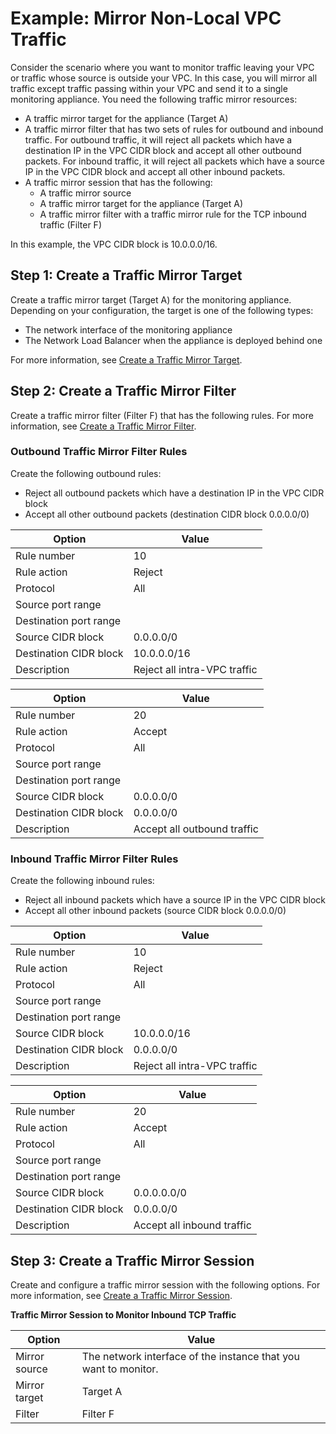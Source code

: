 # Example: Mirror Non\-Local VPC Traffic<a name="tm-example-non-vpc"></a>

Consider the scenario where you want to monitor traffic leaving your VPC or traffic whose source is outside your VPC\. In this case, you will mirror all traffic except traffic passing within your VPC and send it to a single monitoring appliance\. You need the following traffic mirror resources: 
+ A traffic mirror target for the appliance \(Target A\)
+ A traffic mirror filter that has two sets of rules for outbound and inbound traffic\. For outbound traffic, it will reject all packets which have a destination IP in the VPC CIDR block and accept all other outbound packets\. For inbound traffic, it will reject all packets which have a source IP in the VPC CIDR block and accept all other inbound packets\.
+ A traffic mirror session that has the following:
  + A traffic mirror source
  + A traffic mirror target for the appliance \(Target A\)
  + A traffic mirror filter with a traffic mirror rule for the TCP inbound traffic \(Filter F\)

In this example, the VPC CIDR block is 10\.0\.0\.0/16\.

## Step 1: Create a Traffic Mirror Target<a name="step-create-target-non-vpc"></a>

Create a traffic mirror target \(Target A\) for the monitoring appliance\. Depending on your configuration, the target is one of the following types:
+ The network interface of the monitoring appliance
+ The Network Load Balancer when the appliance is deployed behind one

For more information, see [Create a Traffic Mirror Target](traffic-mirroring-target.md#create-traffic-mirroring-target)\.

## Step 2: Create a Traffic Mirror Filter<a name="step-create-filter-non-vpc"></a>

Create a traffic mirror filter \(Filter F\) that has the following rules\. For more information, see [Create a Traffic Mirror Filter](traffic-mirroring-filter.md#create-traffic-mirroring-filter)\.

### Outbound Traffic Mirror Filter Rules<a name="outbound-rules"></a>

Create the following outbound rules:
+ Reject all outbound packets which have a destination IP in the VPC CIDR block
+ Accept all other outbound packets \(destination CIDR block 0\.0\.0\.0/0\)


| Option | Value | 
| --- | --- | 
| Rule number | 10 | 
| Rule action | Reject | 
| Protocol | All | 
| Source port range |  | 
| Destination port range |  | 
| Source CIDR block | 0\.0\.0\.0/0 | 
| Destination CIDR block | 10\.0\.0\.0/16 | 
| Description | Reject all intra\-VPC traffic | 


| Option | Value | 
| --- | --- | 
| Rule number | 20 | 
| Rule action | Accept | 
| Protocol | All | 
| Source port range |  | 
| Destination port range |  | 
| Source CIDR block | 0\.0\.0\.0/0 | 
| Destination CIDR block | 0\.0\.0\.0/0 | 
| Description | Accept all outbound traffic | 

### Inbound Traffic Mirror Filter Rules<a name="inbound-rules"></a>

Create the following inbound rules:
+ Reject all inbound packets which have a source IP in the VPC CIDR block
+ Accept all other inbound packets \(source CIDR block 0\.0\.0\.0/0\)


| Option | Value | 
| --- | --- | 
| Rule number | 10 | 
| Rule action | Reject | 
| Protocol | All | 
| Source port range |  | 
| Destination port range |  | 
| Source CIDR block | 10\.0\.0\.0/16 | 
| Destination CIDR block | 0\.0\.0\.0/0 | 
| Description | Reject all intra\-VPC traffic | 


| Option | Value | 
| --- | --- | 
| Rule number | 20 | 
| Rule action | Accept | 
| Protocol | All | 
| Source port range |  | 
| Destination port range |  | 
| Source CIDR block | 0\.0\.0\.0\.0/0 | 
| Destination CIDR block | 0\.0\.0\.0/0 | 
| Description | Accept all inbound traffic | 

## Step 3: Create a Traffic Mirror Session<a name="step-create-session-non-vpc"></a>

Create and configure a traffic mirror session with the following options\. For more information, see [Create a Traffic Mirror Session](traffic-mirroring-session.md#create-traffic-mirroring-session)\.


**Traffic Mirror Session to Monitor Inbound TCP Traffic**  

| Option | Value | 
| --- | --- | 
| Mirror source | The network interface of the instance that you want to monitor\. | 
| Mirror target | Target A | 
| Filter | Filter F | 